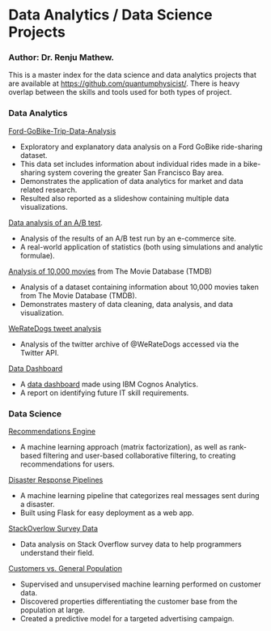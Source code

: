 # Data Analytics / Data Science Projects
### Author: Dr. Renju Mathew.  
This is a master index for the data science and data analytics projects that are available at https://github.com/quantumphysicist/. 
There is heavy overlap between the skills and tools used for both types of project.


### Data Analytics
[Ford-GoBike-Trip-Data-Analysis](https://github.com/quantumphysicist/Ford-GoBike-Trip-Data-Analysis)      
- Exploratory and explanatory data analysis on a Ford GoBike ride-sharing dataset.   
- This data set includes information about individual rides made in a bike-sharing system covering the greater San Francisco Bay area.  
- Demonstrates the application of data analytics for market and data related research.  
- Resulted also reported as a slideshow containing multiple data visualizations.  

[Data analysis of an A/B test](https://github.com/quantumphysicist/Analysis_of_AB_Test_Results).      
- Analysis of the results of an A/B test run by an e-commerce site.    
- A real-world application of statistics (both using simulations and analytic formulae).    

[Analysis of 10,000 movies](https://github.com/quantumphysicist/The-Movie-Database-Data-Analysis) from The Movie Database (TMDB)     
- Analysis of a dataset containing information about 10,000 movies taken from The Movie Database (TMDB).    
- Demonstrates mastery of data cleaning, data analysis, and data visualization.    

[WeRateDogs tweet analysis](https://github.com/quantumphysicist/WeRateDogs-Twitter-Archive-Data-Analysis)       
- Analysis of the twitter archive of @WeRateDogs accessed via the Twitter API.    

[Data Dashboard](https://github.com/quantumphysicist/Data-Dashboard-IBM-Data-Analyst)      
- A [data dashboard](https://www.tinyurl.com/4c9szz63) made using IBM Cognos Analytics.  
- A report on identifying future IT skill requirements.    

### Data Science

[Recommendations Engine](https://github.com/quantumphysicist/Recommendations-with-IBM)    
- A machine learning approach (matrix factorization), as well as rank-based filtering and user-based collaborative filtering, to creating recommendations for users.   

[Disaster Response Pipelines](https://github.com/quantumphysicist/Disaster-Response-Pipelines)  
- A machine learning pipeline that categorizes real messages sent during a disaster. 
- Built using Flask for easy deployment as a web app.   

[StackOverlow Survey Data](https://github.com/quantumphysicist/StackOverFlow-SurveyData-Analysis)  
- Data analysis on Stack Overflow survey data to help programmers understand their field.  

[Customers vs. General Population](https://github.com/quantumphysicist/Arvato)  
- Supervised and unsupervised machine learning performed on customer data.  
- Discovered properties differentiating the customer base from the population at large.  
- Created a predictive model for a targeted advertising campaign.  
